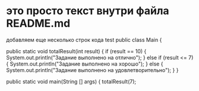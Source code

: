 # это просто текст внутри файла README.md
добавляем еще несколько строк кода
test 
public class Main {

public static void totalResult(int result) {
        if (result == 10) {
            System.out.println("Задание выполнено на отлично");
        } else if (result <= 7) {
            System.out.println("Задание выполнено на хорошо");
        } else {
            System.out.println("Задание выполнено на удовлетворительно");
        }
    }

public static void main(String [] args) {
totalResult(7);




